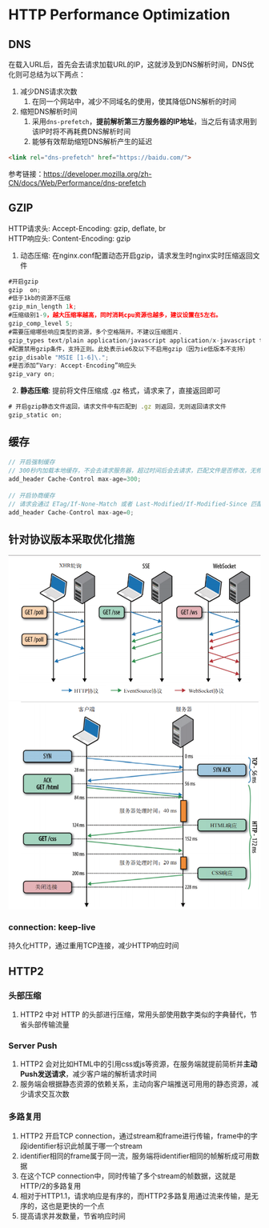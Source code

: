 # HTTP Performance Optimization

## DNS
在载入URL后，首先会去请求加载URL的IP，这就涉及到DNS解析时间，DNS优化则可总结为以下两点：
1. 减少DNS请求次数
   1. 在同一个网站中，减少不同域名的使用，使其降低DNS解析的时间
2. 缩短DNS解析时间
   1. 采用`dns-prefetch`，**提前解析第三方服务器的IP地址**，当之后有请求用到该IP时将不再耗费DNS解析时间
   2. 能够有效帮助缩短DNS解析产生的延迟
```html
<link rel="dns-prefetch" href="https://baidu.com/"> 
```
参考链接：https://developer.mozilla.org/zh-CN/docs/Web/Performance/dns-prefetch
## GZIP
HTTP请求头: Accept-Encoding: gzip, deflate, br  
HTTP响应头: Content-Encoding: gzip  

1. 动态压缩: 在nginx.conf配置动态开启gzip，请求发生时nginx实时压缩返回文件
```js
#开启gzip
gzip  on;  
#低于1kb的资源不压缩 
gzip_min_length 1k;
#压缩级别1-9，越大压缩率越高，同时消耗cpu资源也越多，建议设置在5左右。 
gzip_comp_level 5; 
#需要压缩哪些响应类型的资源，多个空格隔开。不建议压缩图片.
gzip_types text/plain application/javascript application/x-javascript text/javascript text/xml text/css;  
#配置禁用gzip条件，支持正则。此处表示ie6及以下不启用gzip（因为ie低版本不支持）
gzip_disable "MSIE [1-6]\.";  
#是否添加“Vary: Accept-Encoding”响应头
gzip_vary on;
```
2. **静态压缩**: 提前将文件压缩成 .gz 格式，请求来了，直接返回即可
```js
# 开启gzip静态文件返回，请求文件中有匹配到 .gz 则返回，无则返回请求文件
gzip_static on;
```
## 缓存
```js
// 开启强制缓存
// 300秒内加载本地缓存，不会去请求服务器，超过时间后会去请求，匹配文件是否修改，无修改则304，有修改则200
add_header Cache-Control max-age=300;

// 开启协商缓存
// 请求会通过 ETag/If-None-Match 或者 Last-Modified/If-Modified-Since 匹配文件是否修改，无修改则304，有修改则200
add_header Cache-Control max-age=0;
```

## 针对协议版本采取优化措施
![](./assets/http-performance.png)
![](./assets/http-tcp.png)


### connection: keep-live

持久化HTTP，通过重用TCP连接，减少HTTP响应时间

## HTTP2

### 头部压缩
1. HTTP2 中对 HTTP 的头部进行压缩，常用头部使用数字类似的字典替代，节省头部传输流量

### Server Push
1. HTTP2 会对比如HTML中的引用css或js等资源，在服务端就提前简析并**主动Push发送请求**，减少客户端的解析请求时间  
2. 服务端会根据静态资源的依赖关系，主动向客户端推送可用用的静态资源，减少请求交互次数

### 多路复用
1. HTTP2 开启TCP connection，通过stream和frame进行传输，frame中的字段identifier标识此帧属于哪一个stream  
2. identifier相同的frame属于同一流，服务端将identifier相同的帧解析成可用数据
3. 在这个TCP connection中，同时传输了多个stream的帧数据，这就是HTTP/2的多路复用
4. 相对于HTTP1.1，请求响应是有序的，而HTTP2多路复用通过流来传输，是无序的，这也是更快的一个点
5. 提高请求并发数量，节省响应时间